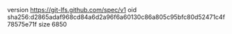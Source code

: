 version https://git-lfs.github.com/spec/v1
oid sha256:d2865adaf968cd84a6d2a96f6a60130c86a805c95bfc80d52471c4f78575e71f
size 6850
